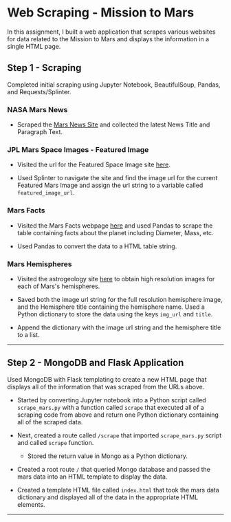 # Web Scraping - Mission to Mars

In this assignment, I built a web application that scrapes various websites for data related to the Mission to Mars and displays the information in a single HTML page. 

## Step 1 - Scraping

Completed initial scraping using Jupyter Notebook, BeautifulSoup, Pandas, and Requests/Splinter.

### NASA Mars News

* Scraped the [Mars News Site](https://redplanetscience.com/) and collected the latest News Title and Paragraph Text.

### JPL Mars Space Images - Featured Image

* Visited the url for the Featured Space Image site [here](https://spaceimages-mars.com).

* Used Splinter to navigate the site and find the image url for the current Featured Mars Image and assign the url string to a variable called `featured_image_url`.

### Mars Facts

* Visited the Mars Facts webpage [here](https://galaxyfacts-mars.com) and used Pandas to scrape the table containing facts about the planet including Diameter, Mass, etc.

* Used Pandas to convert the data to a HTML table string.

### Mars Hemispheres

* Visited the astrogeology site [here](https://marshemispheres.com/) to obtain high resolution images for each of Mars's hemispheres.

* Saved both the image url string for the full resolution hemisphere image, and the Hemisphere title containing the hemisphere name. Used a Python dictionary to store the data using the keys `img_url` and `title`.

* Append the dictionary with the image url string and the hemisphere title to a list. 

- - -

## Step 2 - MongoDB and Flask Application

Used MongoDB with Flask templating to create a new HTML page that displays all of the information that was scraped from the URLs above.

* Started by converting Jupyter notebook into a Python script called `scrape_mars.py` with a function called `scrape` that executed all of a scraping code from above and return one Python dictionary containing all of the scraped data.

* Next, created a route called `/scrape` that imported `scrape_mars.py` script and called  `scrape` function.

  * Stored the return value in Mongo as a Python dictionary.

* Created a root route `/` that queried Mongo database and passed the mars data into an HTML template to display the data.

* Created a template HTML file called `index.html` that took the mars data dictionary and displayed all of the data in the appropriate HTML elements. 

- - -

